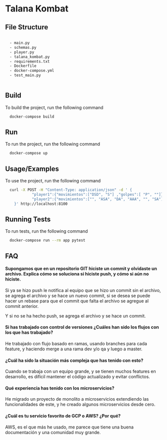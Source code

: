 
# Talana Kombat

## File Structure

```bash

  - main.py
  - schemas.py
  - player.py
  - talana_kombat.py
  - requirements.txt
  - Dockerfile
  - docker-compose.yml
  - test_main.py
      
```

## Build

To build the project, run the following command

```bash
  docker-compose build
```

## Run

To run the project, run the following command

```bash
  docker-compose up
```
    
## Usage/Examples

To use the project, run the following command

```bash
  curl -X POST -H "Content-Type: application/json" -d '	{
    		"player1":{"movimientos":["DSD", "S"] ,"golpes":[ "P", ""]},
    		"player2":{"movimientos":["", "ASA", "DA", "AAA", "", "SA"],"golpes":["P", "", "P", "K", "K", "K"]}
    }' http://localhost:8100
```


## Running Tests

To run tests, run the following command

```bash
  docker-compose run --rm app pytest
```


## FAQ

#### Supongamos que en un repositorio GIT hiciste un commit y olvidaste un archivo. Explica cómo se soluciona si hiciste push, y cómo si aún no hiciste. 

Si ya se hizo push le notifica al equipo que se hizo un commit sin el archivo, se agrega el archivo y se hace un nuevo commit, si se desea se puede hacer un rebase para que el commit que falta el archivo se agregue al commit anterior.

Y si no se ha hecho push, se agrega el archivo y se hace un commit.


#### Si has trabajado con control de versiones ¿Cuáles han sido los flujos con los que has trabajado? 

He trabajado con flujo basado en ramas, usando branches para cada feature, y haciendo merge a una rama dev y/o qa y luego a master.

#### ¿Cuál ha sido la situación más compleja que has tenido con esto?  

Cuando se trabaja con un equipo grande, y se tienen muchos features en desarrollo, es difícil mantener el código actualizado y evitar conflictos.

#### Qué experiencia has tenido con los microservicios?   

He migrado un proyecto de monolito a microservicios extendiendo las funcionalidades de este, y he creado algunos microservicios desde cero.

#### ¿Cuál es tu servicio favorito de GCP o AWS? ¿Por qué?   

AWS, es el que más he usado, me parece que tiene una buena documentación y una comunidad muy grande. 
